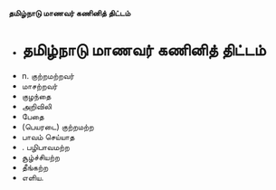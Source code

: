 **தமிழ்நாடு மாணவர் கணினித் திட்டம்**
- # தமிழ்நாடு மாணவர் கணினித் திட்டம்
- n. குற்றமற்றவர்
- மாசற்றவர்
- குழந்தை
- அறிவிலி
- பேதை
- (பெயரடை) குற்றமற்ற
- பாவம் செய்யாத
- . பழிபாவமற்ற
- சூழ்ச்சியற்ற
- தீங்கற்ற
- எளிய.

